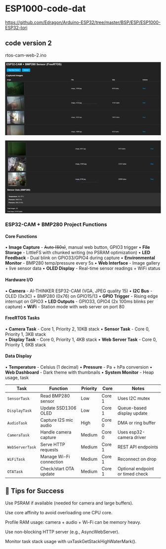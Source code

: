 
# ESP1000-code-dat


https://github.com/Edragon/Arduino-ESP32/tree/master/BSP/ESP/ESP1000-ESP32-tori


## code version 2 

rtos-cam-web-2.ino 

![](2025-07-26-17-23-44.png)

![](2025-07-26-17-23-54.png)


### ESP32-CAM + BMP280 Project Functions

#### Core Functions
• **Image Capture** - ~~Auto (60s)~~, manual web button, GPIO3 trigger
• **File Storage** - LittleFS with chunked writing (no PSRAM optimization)
• **LED Feedback** - Dual blink on GPIO33/GPIO4 during capture
• **Environmental Monitor** - BMP280 temp/pressure every 5s
• **Web Interface** - Image gallery + live sensor data
• **OLED Display** - Real-time sensor readings + WiFi status

#### Hardware I/O
• **Camera** - AI-THINKER ESP32-CAM (VGA, JPEG quality 15)
• **I2C Bus** - OLED (0x3C) + BMP280 (0x76) on GPIO15/13
• **GPIO Trigger** - Rising edge interrupt on GPIO3
• **LED Outputs** - GPIO33, GPIO4 (2x 100ms blinks per capture)
• **WiFi** - Station mode with web server on port 80

#### FreeRTOS Tasks
• **Camera Task** - Core 1, Priority 2, 10KB stack
• **Sensor Task** - Core 0, Priority 1, 3KB stack  
• **Display Task** - Core 0, Priority 1, 4KB stack
• **Web Server Task** - Core 0, Priority 1, 6KB stack

#### Data Display
• **Temperature** - Celsius (1 decimal)
• **Pressure** - Pa + hPa conversion
• **Web Dashboard** - Dark theme with thumbnails
• **System Monitor** - Heap usage, task



| Task             | Function                    | Priority | Core  | Notes                             |
|------------------|-----------------------------|----------|-------|-----------------------------------|
| `SensorTask`     | Read BMP280 sensor          | Low      | Core 1| Uses I2C mutex                    |
| `DisplayTask`    | Update SSD1306 OLED         | Low      | Core 1| Queue-based display update        |
| `AudioTask`      | Capture I2S mic audio       | High     | Core 0| DMA or ring buffer                |
| `CameraTask`     | Handle camera capture       | Medium   | Core 0| Uses esp32-camera driver          |
| `WebServerTask`  | Serve HTTP requests         | Medium   | Core 1| REST API endpoints                |
| `WiFiTask`       | Manage Wi-Fi connection     | Medium   | Core 1| Reconnect on drop                 |
| `OTATask`        | Check/start OTA update      | Medium   | Core 1| Optional endpoint or timed check  |




## 📌 Tips for Success

Use PSRAM if available (needed for camera and large buffers).

Use core affinity to avoid overloading one CPU core.

Profile RAM usage: camera + audio + Wi-Fi can be memory heavy.

Use non-blocking HTTP server (e.g., AsyncWebServer).

Monitor task stack usage with uxTaskGetStackHighWaterMark().


